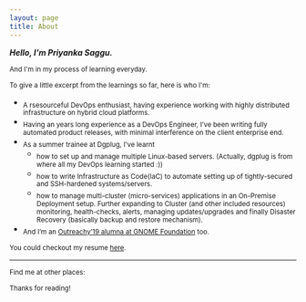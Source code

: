 ```yaml
---
layout: page
title: About
---
```


***Hello, I'm Priyanka Saggu.***

<sub> And I'm in my process of learning everyday.</sub>

<sub>To give a little excerpt from the learnings so far, here is who I'm:</sub>

- <sub>A rsesourceful DevOps enthusiast, having experience working with highly distributed infrastructure on hybrid cloud platforms.</sub> 
- <sub> Having an years long experience as a DevOps Engineer, I’ve been writing fully automated product releases, with minimal interference on the client enterprise end.</sub>
- <sub>  As a summer trainee at Dgplug, I've learnt</sub>
    - <sub>how to set up and manage multiple Linux-based servers. (Actually, dgplug is from where all my DevOps learning started :))</sub>
    - <sub>how to write Infrastructure as Code(IaC) to automate setting up of tightly-secured and SSH-hardened systems/servers.</sub>
    - <sub>how to manage multi-cluster (micro-services) applications in an On-Premise Deployment setup. Further expanding to Cluster (and other included resources) monitoring, health-checks, alerts, managing updates/upgrades and finally Disaster Recovery (basically backup and restore mechanism).</sub>
- <sub>And I’m an [Outreachy’19 alumna at GNOME Foundation](https://www.outreachy.org/alums/) too.</sub>

<sub>You could checkout my resume [here](https://github.com/Priyankasaggu11929/priyankasaggu11929.github.io/raw/master/assets/priyankasaggu_resume.pdf).</sub>

---

<sub>Find me at other places:</sub>

<p class="social-icons">
  <a href="https://twitter.com/PriyankaSaggu4"><i class="fab fa-twitter fa-2x"></i></a>
  <a href="https://github.com/priyankasaggu11929"><i class="fab fa-github fa-2x"></i></a>
  <a href="https://gitlab.gnome.org/priyankasaggu119"><i class="fab fa-gitlab fa-2x"></i></a>
  <a href="https://www.linkedin.com/in/priyanka-saggu/"><i class="fab fa-linkedin-in fa-2x"></i></a>
  <a href="https://toots.dgplug.org/@priyankasaggu119"><i class="fab fa-mastodon fa-2x"></i></a>
</p>


<sub>Thanks for reading!</sub>
